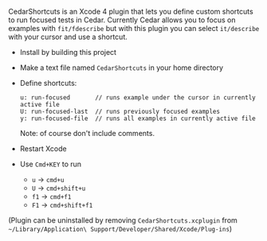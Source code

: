 CedarShortcuts is an Xcode 4 plugin that lets you define custom shortcuts
to run focused tests in Cedar. Currently Cedar allows you to focus on
examples with `fit/fdescribe` but with this plugin you can select `it/describe`
with your cursor and use a shortcut.

* Install by building this project

* Make a text file named `CedarShortcuts` in your home directory

* Define shortcuts:

  ```text
  u: run-focused       // runs example under the cursor in currently active file
  U: run-focused-last  // runs previously focused examples
  y: run-focused-file  // runs all examples in currently active file
  ```

  Note: of course don't include comments.

* Restart Xcode

* Use `Cmd+KEY` to run
  - `u`  -> `cmd+u`
  - `U`  -> `cmd+shift+u`
  - `f1` -> `cmd+f1`
  - `F1` -> `cmd+shift+f1`

(Plugin can be uninstalled by removing `CedarShortcuts.xcplugin` from
`~/Library/Application\ Support/Developer/Shared/Xcode/Plug-ins`)